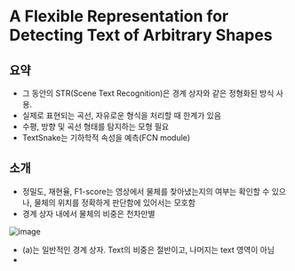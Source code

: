 # A Flexible Representation for Detecting Text of Arbitrary Shapes

## 요약

- 그 동안의 STR(Scene Text Recognition)은 경계 상자와 같은 정형화된 방식 사용.
- 실제로 표현되는 곡선, 자유로운 형식을 처리할 때 한계가 있음
- 수평, 방향 및 곡선 형태를 탐지하는 모형 필요
- TextSnake는 기하학적 속성을 예측(FCN module)

## 소개

- 정밀도, 재현율, F1-score는 영상에서 물체를 찾아냈는지의 여부는 확인할 수 있으나, 물체의 위치를 정확하게 판단함에 있어서는 모호함
- 경계 상자 내에서 물체의 비중은 천차만별

![image](https://github.com/as9786/ComputerVision/assets/80622859/16e96169-997e-4853-ba0f-9210a38eefdb)

- (a)는 일반적인 경계 상자. Text의 비중은 절반이고, 나머지는 text 영역이 아님
- 
